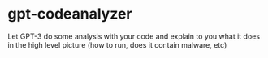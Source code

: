 # gpt-codeanalyzer
Let GPT-3 do some analysis with your code and explain to you what it does in the high level picture (how to run, does it contain malware, etc)
